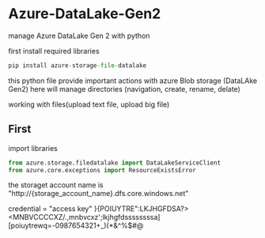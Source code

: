 # Azure-DataLake-Gen2
manage Azure DataLake Gen 2 with python 


first install required libraries 

```python
pip install azure-storage-file-datalake
```

this python file provide important actions with azure Blob storage (DataLAke Gen2)
here will manage directories (navigation, create, rename, delate)

working with files(upload text file, upload big file)

## First 
import libraries

```python
from azure.storage.filedatalake import DataLakeServiceClient
from azure.core.exceptions import ResourceExistsError
```

the storaget account name is 
"http://{storage_account_name}.dfs.core.windows.net"

credential = "access key"
}{POIUYTRE":LKJHGFDSA?><MNBVCCCCXZ/.,mnbvcxz';lkjhgfdssssssssa][poiuytrewq=-0987654321+_)(*&^%$#@

